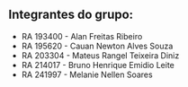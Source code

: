 ## Integrantes do grupo:

- RA 193400 - Alan Freitas Ribeiro
- RA 195620 - Cauan Newton Alves Souza
- RA 203304 - Mateus Rangel Teixeira Diniz
- RA 214017 - Bruno Henrique Emidio Leite
- RA 241997 - Melanie Nellen Soares
